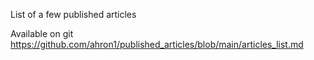 List of a few published articles 

Available on git https://github.com/ahron1/published_articles/blob/main/articles_list.md 
